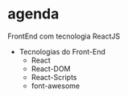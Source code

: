 # agenda
FrontEnd com tecnologia ReactJS
  - Tecnologias do Front-End
      - React
      - React-DOM
      - React-Scripts
      - font-awesome
